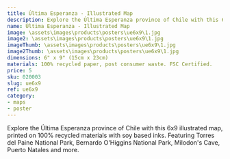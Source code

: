 ```yaml
---
title: Última Esperanza - Illustrated Map
description: Explore the Última Esperanza province of Chile with this 6x9 illustrated map, printed on 100% recycled materials.
name: Última Esperanza - Illustrated Map
image: \assets\images\products\posters\ue6x9\1.jpg
image2: \assets\images\products\posters\ue6x9\1.jpg
imageThumb: \assets\images\products\posters\ue6x9\1.jpg
image2Thumb: \assets\images\products\posters\ue6x9\1.jpg
dimensions: 6" x 9" (15cm x 23cm)
materials: 100% recycled paper, post consumer waste. FSC Certified.
price: 5
sku: 020003
slug: ue6x9
ref: ue6x9
category:
- maps
- poster
---
```

Explore the Última Esperanza province of Chile with this 6x9 illustrated map, printed on 100% recycled materials with soy based inks. Featuring Torres del Paine National Park, Bernardo O'Higgins National Park, Milodon's Cave, Puerto Natales and more.
